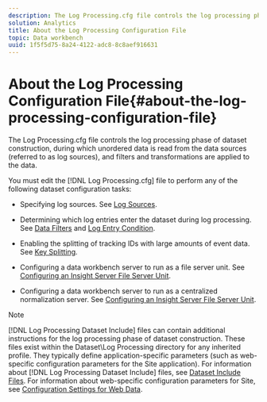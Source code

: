 ```yaml
---
description: The Log Processing.cfg file controls the log processing phase of dataset construction, during which unordered data is read from the data sources (referred to as log sources), and filters and transformations are applied to the data.
solution: Analytics
title: About the Log Processing Configuration File
topic: Data workbench
uuid: 1f5f5d75-8a24-4122-adc8-8c8aef916631
---
```


# About the Log Processing Configuration File{#about-the-log-processing-configuration-file}

The Log Processing.cfg file controls the log processing phase of dataset construction, during which unordered data is read from the data sources (referred to as log sources), and filters and transformations are applied to the data.

You must edit the [!DNL Log Processing.cfg] file to perform any of the following dataset configuration tasks:

* Specifying log sources. See [Log Sources](../../../home/c-dataset-const-proc/c-log-proc-config-file/c-log-sources.md). 
* Determining which log entries enter the dataset during log processing. See [Data Filters](../../../home/c-dataset-const-proc/c-log-proc-config-file/c-info-log-proc-param.md) and [Log Entry Condition](../../../home/c-dataset-const-proc/c-log-proc-config-file/c-info-log-proc-param.md). 

* Enabling the splitting of tracking IDs with large amounts of event data. See [Key Splitting](../../../home/c-dataset-const-proc/c-log-proc-config-file/c-info-log-proc-param.md). 
* Configuring a data workbench server to run as a file server unit. See [Configuring an Insight Server File Server Unit](../../../home/c-dataset-const-proc/c-log-proc-config-file/c-ins-svr-file-svr-unit.md). 
* Configuring a data workbench server to run as a centralized normalization server. See [Configuring an Insight Server File Server Unit](../../../home/c-dataset-const-proc/c-log-proc-config-file/c-ins-svr-file-svr-unit.md).

>[!NOTE]
>
>[!DNL Log Processing Dataset Include] files can contain additional instructions for the log processing phase of dataset construction. These files exist within the Dataset\Log Processing directory for any inherited profile. They typically define application-specific parameters (such as web-specific configuration parameters for the Site application). For information about [!DNL Log Processing Dataset Include] files, see [Dataset Include Files](../../../home/c-dataset-const-proc/c-dataset-inc-files/c-abt-dataset-inc-files.md). For information about web-specific configuration parameters for Site, see [Configuration Settings for Web Data](../../../home/c-dataset-const-proc/c-config-web-data/c-config-web-data.md).

